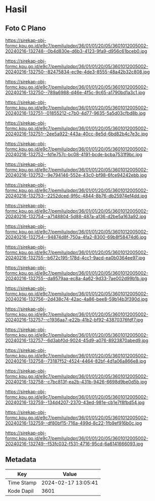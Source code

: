 # Hasil

## Foto C Plano

https://sirekap-obj-formc.kpu.go.id/e9c7/pemilu/pdpr/36/01/01/20/05/3601012005002-20240216-132748--0b4d830e-d6b3-4123-9fa9-d956c61bceb0.jpg

https://sirekap-obj-formc.kpu.go.id/e9c7/pemilu/pdpr/36/01/01/20/05/3601012005002-20240216-132750--82475834-ec9e-4de3-8555-48a42b32c808.jpg

https://sirekap-obj-formc.kpu.go.id/e9c7/pemilu/pdpr/36/01/01/20/05/3601012005002-20240216-132750--789a6988-d46e-4f5c-9c65-a1790bd1a3c1.jpg

https://sirekap-obj-formc.kpu.go.id/e9c7/pemilu/pdpr/36/01/01/20/05/3601012005002-20240216-132751--01855212-c7b0-4d77-9635-5a5d03cfbd8b.jpg

https://sirekap-obj-formc.kpu.go.id/e9c7/pemilu/pdpr/36/01/01/20/05/3601012005002-20240216-132751--2ee5a922-443a-40cc-8e5d-6bd82b4c7e3c.jpg

https://sirekap-obj-formc.kpu.go.id/e9c7/pemilu/pdpr/36/01/01/20/05/3601012005002-20240216-132752--fd1e757c-bc08-4191-bcde-bcba7531f9bc.jpg

https://sirekap-obj-formc.kpu.go.id/e9c7/pemilu/pdpr/36/01/01/20/05/3601012005002-20240216-132752--9e794146-552e-43c0-bf98-6fce94242ebb.jpg

https://sirekap-obj-formc.kpu.go.id/e9c7/pemilu/pdpr/36/01/01/20/05/3601012005002-20240216-132753--2252dced-9f6c-4844-8b76-db25974ef4dd.jpg

https://sirekap-obj-formc.kpu.go.id/e9c7/pemilu/pdpr/36/01/01/20/05/3601012005002-20240216-132754--a7148804-5d88-487a-a136-d2be5a163a92.jpg

https://sirekap-obj-formc.kpu.go.id/e9c7/pemilu/pdpr/36/01/01/20/05/3601012005002-20240216-132754--94874d8f-750a-4fa2-8300-69b8f58474d6.jpg

https://sirekap-obj-formc.kpu.go.id/e9c7/pemilu/pdpr/36/01/01/20/05/3601012005002-20240216-132755--b672c195-178d-4cc1-9acd-ea0b0364ee97.jpg

https://sirekap-obj-formc.kpu.go.id/e9c7/pemilu/pdpr/36/01/01/20/05/3601012005002-20240216-132755--da9579aa-ec8a-4a62-9d33-7ae002d99b1b.jpg

https://sirekap-obj-formc.kpu.go.id/e9c7/pemilu/pdpr/36/01/01/20/05/3601012005002-20240216-132756--2d438c74-42ac-4a86-bee8-59b14b3f390d.jpg

https://sirekap-obj-formc.kpu.go.id/e9c7/pemilu/pdpr/36/01/01/20/05/3601012005002-20240216-132757--c1936aa7-e22b-41b2-bf92-43870376fdf7.jpg

https://sirekap-obj-formc.kpu.go.id/e9c7/pemilu/pdpr/36/01/01/20/05/3601012005002-20240216-132757--6d3abf0d-9024-45d9-a076-8923870abed9.jpg

https://sirekap-obj-formc.kpu.go.id/e9c7/pemilu/pdpr/36/01/01/20/05/3601012005002-20240216-132758--73187f52-4524-4464-82bf-4d1a06a866e8.jpg

https://sirekap-obj-formc.kpu.go.id/e9c7/pemilu/pdpr/36/01/01/20/05/3601012005002-20240216-132758--c7bc813f-ea2b-431b-9426-6698d9be0d5b.jpg

https://sirekap-obj-formc.kpu.go.id/e9c7/pemilu/pdpr/36/01/01/20/05/3601012005002-20240216-132759--134d4207-2370-43ed-981e-cb1e7f8fbd54.jpg

https://sirekap-obj-formc.kpu.go.id/e9c7/pemilu/pdpr/36/01/01/20/05/3601012005002-20240216-132759--df80bf15-716a-499d-8c22-1fb9ef916b0c.jpg

https://sirekap-obj-formc.kpu.go.id/e9c7/pemilu/pdpr/36/01/01/20/05/3601012005002-20240216-132749--f53fc032-f531-4716-95cd-6a6141666093.jpg


## Metadata

| Key        | Value               |
| ---------- | ------------------- |
| Time Stamp | 2024-02-17 13:05:41 |
| Kode Dapil | 3601                |



